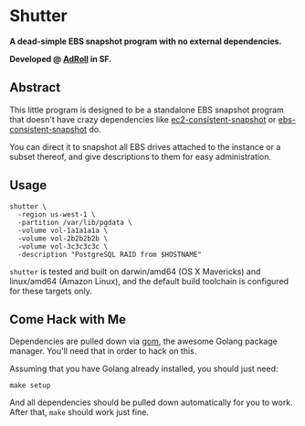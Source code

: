 # Shutter
**A dead-simple EBS snapshot program with no external dependencies.**

**Developed @ [AdRoll](https://github.com/SemanticSugar) in SF.**

## Abstract
This little program is designed to be a standalone EBS snapshot program
that doesn't have crazy dependencies like
[ec2-consistent-snapshot](https://github.com/alestic/ec2-consistent-snapshot) or
[ebs-consistent-snapshot](https://github.com/Jd007/ebs-consistent-snapshot) do.

You can direct it to snapshot all EBS drives attached to the instance or a
subset thereof, and give descriptions to them for easy administration.

## Usage

    shutter \
      -region us-west-1 \
      -partition /var/lib/pgdata \
      -volume vol-1a1a1a1a \
      -volume vol-2b2b2b2b \
      -volume vol-3c3c3c3c \
      -description "PostgreSQL RAID from $HOSTNAME"

```shutter``` is tested and built on darwin/amd64 (OS X Mavericks) and
linux/amd64 (Amazon Linux), and the default build toolchain is configured for
these targets only.

## Come Hack with Me
Dependencies are pulled down via [gom](https://github.com/mattn/gom), the
awesome Golang package manager. You'll need that in order to hack on this.

Assuming that you have Golang already installed, you should just need:

    make setup

And all dependencies should be pulled down automatically for you to work. After that, ```make``` should work just fine.